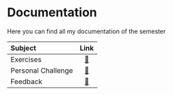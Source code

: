 # Documentation
Here you can find all my documentation of the semester

|Subject|Link|
|:----|:--:|
|Exercises|[🔗](https://github.com/Arthur-Brouwers/ArthurBrouwersS4AI/tree/main/Documentation/Exercises)|
|Personal Challenge|[🔗](https://github.com/Arthur-Brouwers/ArthurBrouwersS4AI/tree/main/Documentation/Personal%20Challenge)|
|Feedback|[🔗](https://github.com/Arthur-Brouwers/ArthurBrouwersS4AI/blob/main/Documentation/Feedback.md)|

